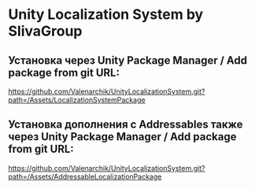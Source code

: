 # Unity Localization System by SlivaGroup

## Установка через Unity Package Manager / Add package from git URL:
https://github.com/Valenarchik/UnityLocalizationSystem.git?path=/Assets/LocalizationSystemPackage
## Установка дополнения с Addressables также через Unity Package Manager / Add package from git URL:
https://github.com/Valenarchik/UnityLocalizationSystem.git?path=/Assets/AddressableLocalizationPackage
